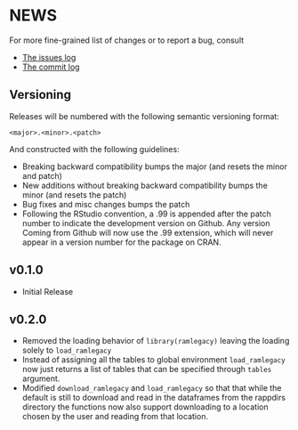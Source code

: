 NEWS 
====

For more fine-grained list of changes or to report a bug, consult 

* [The issues log](https://github.com/ropensci/ramlegacy/issues)
* [The commit log](https://github.com/ropensci/ramlegacy/commits/master)

Versioning
----------

Releases will be numbered with the following semantic versioning format:

`<major>.<minor>.<patch>`

And constructed with the following guidelines:

* Breaking backward compatibility bumps the major (and resets the minor 
  and patch)
* New additions without breaking backward compatibility bumps the minor 
  (and resets the patch)
* Bug fixes and misc changes bumps the patch
* Following the RStudio convention, a .99 is appended after the patch
  number to indicate the development version on Github.  Any version
  Coming from Github will now use the .99 extension, which will never
  appear in a version number for the package on CRAN. 


v0.1.0
------
* Initial Release

v0.2.0
-----
* Removed the loading behavior of `library(ramlegacy)` leaving the loading solely to `load_ramlegacy`
* Instead of assigning all the tables to global environment `load_ramlegacy` now just returns a list of tables that can be specified through `tables` argument.
* Modified `download_ramlegacy` and `load_ramlegacy` so that that while the default is still to download and read in the dataframes from the rappdirs directory the functions now also support downloading to a location chosen by the user and reading from that location. 

